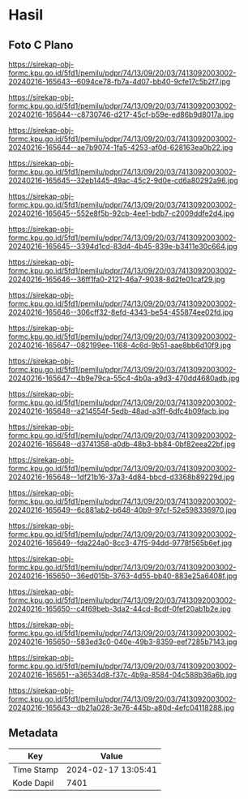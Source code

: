 # Hasil

## Foto C Plano

https://sirekap-obj-formc.kpu.go.id/5fd1/pemilu/pdpr/74/13/09/20/03/7413092003002-20240216-165643--6094ce78-fb7a-4d07-bb40-9cfe17c5b2f7.jpg

https://sirekap-obj-formc.kpu.go.id/5fd1/pemilu/pdpr/74/13/09/20/03/7413092003002-20240216-165644--c8730746-d217-45cf-b59e-ed86b9d8017a.jpg

https://sirekap-obj-formc.kpu.go.id/5fd1/pemilu/pdpr/74/13/09/20/03/7413092003002-20240216-165644--ae7b9074-1fa5-4253-af0d-628163ea0b22.jpg

https://sirekap-obj-formc.kpu.go.id/5fd1/pemilu/pdpr/74/13/09/20/03/7413092003002-20240216-165645--32eb1445-49ac-45c2-9d0e-cd6a80292a96.jpg

https://sirekap-obj-formc.kpu.go.id/5fd1/pemilu/pdpr/74/13/09/20/03/7413092003002-20240216-165645--552e8f5b-92cb-4ee1-bdb7-c2009ddfe2d4.jpg

https://sirekap-obj-formc.kpu.go.id/5fd1/pemilu/pdpr/74/13/09/20/03/7413092003002-20240216-165645--3394d1cd-83d4-4b45-839e-b3411e30c664.jpg

https://sirekap-obj-formc.kpu.go.id/5fd1/pemilu/pdpr/74/13/09/20/03/7413092003002-20240216-165646--36ff1fa0-2121-46a7-9038-8d2fe01caf29.jpg

https://sirekap-obj-formc.kpu.go.id/5fd1/pemilu/pdpr/74/13/09/20/03/7413092003002-20240216-165646--306cff32-8efd-4343-be54-455874ee02fd.jpg

https://sirekap-obj-formc.kpu.go.id/5fd1/pemilu/pdpr/74/13/09/20/03/7413092003002-20240216-165647--082199ee-1168-4c6d-9b51-aae8bb6d10f9.jpg

https://sirekap-obj-formc.kpu.go.id/5fd1/pemilu/pdpr/74/13/09/20/03/7413092003002-20240216-165647--4b9e79ca-55c4-4b0a-a9d3-470dd4680adb.jpg

https://sirekap-obj-formc.kpu.go.id/5fd1/pemilu/pdpr/74/13/09/20/03/7413092003002-20240216-165648--a214554f-5edb-48ad-a3ff-6dfc4b09facb.jpg

https://sirekap-obj-formc.kpu.go.id/5fd1/pemilu/pdpr/74/13/09/20/03/7413092003002-20240216-165648--d3741358-a0db-48b3-bb84-0bf82eea22bf.jpg

https://sirekap-obj-formc.kpu.go.id/5fd1/pemilu/pdpr/74/13/09/20/03/7413092003002-20240216-165648--1df21b16-37a3-4d84-bbcd-d3368b89229d.jpg

https://sirekap-obj-formc.kpu.go.id/5fd1/pemilu/pdpr/74/13/09/20/03/7413092003002-20240216-165649--6c881ab2-b648-40b9-97cf-52e598336970.jpg

https://sirekap-obj-formc.kpu.go.id/5fd1/pemilu/pdpr/74/13/09/20/03/7413092003002-20240216-165649--fda224a0-8cc3-47f5-94dd-9778f565b6ef.jpg

https://sirekap-obj-formc.kpu.go.id/5fd1/pemilu/pdpr/74/13/09/20/03/7413092003002-20240216-165650--36ed015b-3763-4d55-bb40-883e25a6408f.jpg

https://sirekap-obj-formc.kpu.go.id/5fd1/pemilu/pdpr/74/13/09/20/03/7413092003002-20240216-165650--c4f69beb-3da2-44cd-8cdf-0fef20ab1b2e.jpg

https://sirekap-obj-formc.kpu.go.id/5fd1/pemilu/pdpr/74/13/09/20/03/7413092003002-20240216-165650--583ed3c0-040e-49b3-8359-eef7285b7143.jpg

https://sirekap-obj-formc.kpu.go.id/5fd1/pemilu/pdpr/74/13/09/20/03/7413092003002-20240216-165651--a36534d8-f37c-4b9a-8584-04c588b36a6b.jpg

https://sirekap-obj-formc.kpu.go.id/5fd1/pemilu/pdpr/74/13/09/20/03/7413092003002-20240216-165643--db21a028-3e76-445b-a80d-4efc04118288.jpg


## Metadata

| Key        | Value               |
| ---------- | ------------------- |
| Time Stamp | 2024-02-17 13:05:41 |
| Kode Dapil | 7401                |



